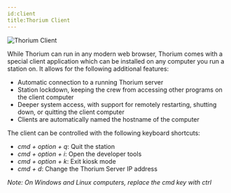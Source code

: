 ```yaml
---
id:client
title:Thorium Client
---
```


![Thorium Client](/docs/thorium_client.jpg)

While Thorium can run in any modern web browser, Thorium comes with a special
client application which can be installed on any computer you run a station on.
It allows for the following additional features:

* Automatic connection to a running Thorium server
* Station lockdown, keeping the crew from accessing other programs on the client
  computer
* Deeper system access, with support for remotely restarting, shutting down, or
  quitting the client computer
* Clients are automatically named the hostname of the computer

The client can be controlled with the following keyboard shortcuts:

* _cmd + option + q_: Quit the station
* _cmd + option + i_: Open the developer tools
* _cmd + option + k_: Exit kiosk mode
* _cmd + d_: Change the Thorium Server IP address

_Note: On Windows and Linux computers, replace the cmd key with ctrl_
